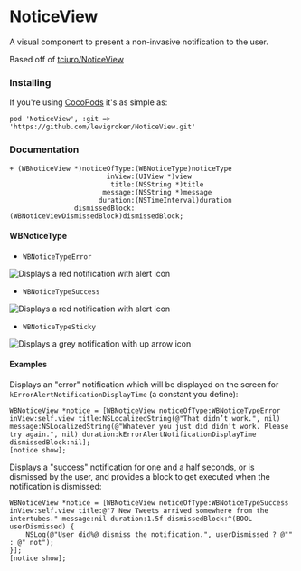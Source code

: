 NoticeView
==========
A visual component to present a non-invasive notification to the user.

Based off of [tciuro/NoticeView](https://github.com/tciuro/NoticeView)

### Installing

If you're using [CocoPods](http://cocopods.org) it's as simple as:

	pod 'NoticeView', :git => 'https://github.com/levigroker/NoticeView.git'

### Documentation

	+ (WBNoticeView *)noticeOfType:(WBNoticeType)noticeType
							inView:(UIView *)view
							 title:(NSString *)title
						   message:(NSString *)message
						  duration:(NSTimeInterval)duration
					dismissedBlock:(WBNoticeViewDismissedBlock)dismissedBlock;

#### WBNoticeType

* `WBNoticeTypeError`

![Displays a red notification with alert icon](https://github.com/levigroker/NoticeView/blob/master/Screenshots/WBNoticeTypeError.png?raw=true "Displays a red notification with alert icon")

* `WBNoticeTypeSuccess`

![Displays a red notification with alert icon](https://github.com/levigroker/NoticeView/blob/master/Screenshots/WBNoticeTypeSuccess.png?raw=true "Displays a blue notification with checkmark icon")

* `WBNoticeTypeSticky`

![Displays a grey notification with up arrow icon](https://github.com/levigroker/NoticeView/blob/master/Screenshots/WBNoticeTypeSticky.png?raw=true "Displays a grey notification with up arrow icon")

#### Examples

Displays an "error" notification which will be displayed on the screen for
`kErrorAlertNotificationDisplayTime` (a constant you define):

	WBNoticeView *notice = [WBNoticeView noticeOfType:WBNoticeTypeError inView:self.view title:NSLocalizedString(@"That didn’t work.", nil) message:NSLocalizedString(@"Whatever you just did didn't work. Please try again.", nil) duration:kErrorAlertNotificationDisplayTime dismissedBlock:nil];
	[notice show];

Displays a "success" notification for one and a half seconds, or is dismissed by the user,
and provides a block to get executed when the notification is dismissed:

    WBNoticeView *notice = [WBNoticeView noticeOfType:WBNoticeTypeSuccess inView:self.view title:@"7 New Tweets arrived somewhere from the intertubes." message:nil duration:1.5f dismissedBlock:^(BOOL userDismissed) {
        NSLog(@"User did%@ dismiss the notification.", userDismissed ? @"" : @" not");
    }];
    [notice show];

